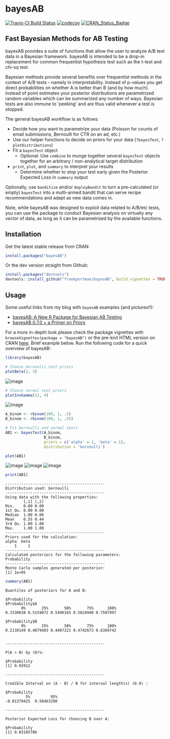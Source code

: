 # bayesAB

[![Travis-CI Build Status](https://travis-ci.org/FrankPortman/bayesAB.svg?branch=master)](https://travis-ci.org/FrankPortman/bayesAB) [![codecov](https://codecov.io/gh/FrankPortman/bayesAB/branch/master/graph/badge.svg)](https://codecov.io/gh/FrankPortman/bayesAB) [![CRAN_Status_Badge](http://www.r-pkg.org/badges/version/bayesAB)](https://CRAN.R-project.org/package=bayesAB)


## Fast Bayesian Methods for AB Testing

bayesAB provides a suite of functions that allow the user to analyze A/B test
data in a Bayesian framework. bayesAB is intended to be a drop-in replacement for
common frequentist hypothesis test such as the t-test and chi-sq test.

Bayesian methods provide several benefits over frequentist methods in the context of
A/B tests - namely in interpretability. Instead of p-values you get direct
probabilities on whether A is better than B (and by how much). Instead of point estimates
your posterior distributions are parametrized random variables which can be summarized
any number of ways. Bayesian tests are also immune to 'peeking' and are thus valid whenever
a test is stopped.

The general bayesAB workflow is as follows:

- Decide how you want to parametrize your data (Poisson for counts of email submissions, Bernoulli for CTR on an ad, etc.)
- Use our helper functions to decide on priors for your data (`?bayesTest`, `?plotDistributions`)
- Fit a `bayesTest` object
  - Optional: Use `combine` to munge together several `bayesTest` objects together for an arbitrary / non-analytical target distribution
- `print`, `plot`, and `summary` to interpret your results
  - Determine whether to stop your test early given the Posterior Expected Loss in `summary` output

Optionally, use `banditize` and/or `deployBandit` to turn a pre-calculated (or empty) `bayesTest` into a multi-armed bandit that can serve recipe recommendations and adapt as new data comes in.

Note, while bayesAB was designed to exploit data related to A/B/etc tests, you can use the package to conduct Bayesian analysis on virtually any vector of data, as long as it can be parametrized by the available functions.

## Installation

Get the latest stable release from CRAN:
``` r
install.packages("bayesAB")
```

Or the dev version straight from Github:
``` r
install.packages("devtools")
devtools::install_github("frankportman/bayesAB", build_vignettes = TRUE)
```

## Usage

Some useful links from my blog with `bayesAB` examples (and pictures!!):

- [bayesAB: A New R Package for Bayesian AB Testing](http://fportman.com/blog/bayesab-a-new-r-package-for-bayesian-ab-testing/)
- [bayesAB 0.7.0 + a Primer on Priors](http://fportman.com/blog/bayesab-0-dot-7-0-plus-a-primer-on-priors/)

For a more in-depth look please check the package vignettes with `browseVignettes(package = "bayesAB")` or the pre-knit HTML version on CRAN [here](https://CRAN.R-project.org/package=bayesAB/vignettes/introduction.html). Brief example below. Run the following code for a quick overview of bayesAB:

``` r
library(bayesAB)

# Choose bernoulli test priors
plotBeta(2, 3)

```

![image](https://user-images.githubusercontent.com/2442871/27848161-f56ae33e-60f7-11e7-9100-4b38d30345f2.png)

``` r
# Choose normal test priors
plotInvGamma(12, 4)

```

![image](https://user-images.githubusercontent.com/2442871/27848176-0afbdaa0-60f8-11e7-8ecc-81418b4402f8.png)

``` r
A_binom <- rbinom(100, 1, .5)
B_binom <- rbinom(100, 1, .55)

# Fit bernoulli and normal tests
AB1 <- bayesTest(A_binom,
                 B_binom,
                 priors = c('alpha' = 1, 'beta' = 1),
                 distribution = 'bernoulli')

plot(AB1)

```

![image](https://user-images.githubusercontent.com/2442871/27848190-27a43a8a-60f8-11e7-8aba-778ab473f017.png) ![image](https://user-images.githubusercontent.com/2442871/27848194-317a2eac-60f8-11e7-8b9d-aad12a598ef9.png) ![image](https://user-images.githubusercontent.com/2442871/27848203-3858cdb4-60f8-11e7-893d-0a9a3cdd45ce.png)

``` r
print(AB1)

```

```
--------------------------------------------
Distribution used: bernoulli 
--------------------------------------------
Using data with the following properties: 
        [,1] [,2]
Min.    0.00 0.00
1st Qu. 0.00 0.00
Median  1.00 0.00
Mean    0.55 0.44
3rd Qu. 1.00 1.00
Max.    1.00 1.00
--------------------------------------------
Priors used for the calculation: 
alpha  beta 
    1     1 
--------------------------------------------
Calculated posteriors for the following parameters: 
Probability 
--------------------------------------------
Monte Carlo samples generated per posterior: 
[1] 1e+05

```

``` r
summary(AB1)

```

```
Quantiles of posteriors for A and B:

$Probability
$Probability$A
       0%       25%       50%       75%      100% 
0.3330638 0.5159872 0.5496165 0.5824940 0.7507997 

$Probability$B
       0%       25%       50%       75%      100% 
0.2138149 0.4079403 0.4407221 0.4742673 0.6369742 


--------------------------------------------

P(A > B) by (0)%: 

$Probability
[1] 0.93912

--------------------------------------------

Credible Interval on (A - B) / B for interval length(s) (0.9) : 

$Probability
         5%         95% 
-0.01379425  0.58463290 

--------------------------------------------

Posterior Expected Loss for choosing B over A:

$Probability
[1] 0.03105786

```
